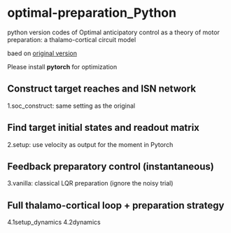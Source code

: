 # optimal-preparation_Python

python version codes of Optimal anticipatory control as a theory of motor preparation: a thalamo-cortical circuit model

baed on  [original version](https://github.com/hennequin-lab/optimal-preparation) 

Please install __pytorch__ for optimization

## Construct target reaches and ISN network
1.soc_construct: same setting as the original

## Find target initial states and readout matrix
2.setup: use velocity as output for the moment
in Pytorch 

## Feedback preparatory control (instantaneous)
3.vanilla: classical LQR preparation (ignore the noisy trial)

## Full thalamo-cortical loop + preparation strategy
4.1setup_dynamics
4.2dynamics
